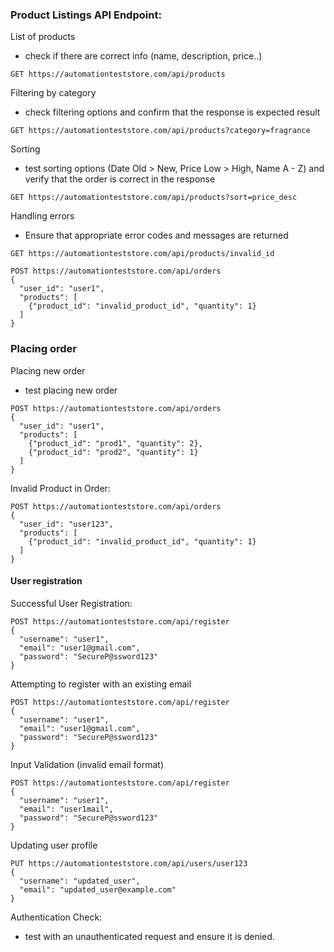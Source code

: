 
<h3>Product Listings API Endpoint:</h3>

List of products 
  - check if there are correct info (name, description, price..) 

```
GET https://automationteststore.com/api/products
```

Filtering by category
  -  check filtering options and confirm that the response is expected result
```
GET https://automationteststore.com/api/products?category=fragrance
```

Sorting
  - test sorting options (Date Old > New, Price Low > High, Name A - Z) and verify that the order is correct in the response

```
GET https://automationteststore.com/api/products?sort=price_desc
```

Handling errors
  - Ensure that appropriate error codes and messages are returned

```
GET https://automationteststore.com/api/products/invalid_id
```
```
POST https://automationteststore.com/api/orders
{
  "user_id": "user1",
  "products": [
    {"product_id": "invalid_product_id", "quantity": 1}
  ]
}
```

<h3>Placing order </h3>

Placing new order
  - test placing new order 

```
POST https://automationteststore.com/api/orders
{
  "user_id": "user1",
  "products": [
    {"product_id": "prod1", "quantity": 2},
    {"product_id": "prod2", "quantity": 1}
  ]
}
```
Invalid Product in Order:

```
POST https://automationteststore.com/api/orders
{
  "user_id": "user123",
  "products": [
    {"product_id": "invalid_product_id", "quantity": 1}
  ]
}
```

<h4>User registration</h4>

Successful User Registration:

```
POST https://automationteststore.com/api/register
{
  "username": "user1",
  "email": "user1@gmail.com",
  "password": "SecureP@ssword123"
}
```

Attempting to register with an existing email

```
POST https://automationteststore.com/api/register
{
  "username": "user1",
  "email": "user1@gmail.com",
  "password": "SecureP@ssword123"
}
```

Input Validation (invalid email format)

```
POST https://automationteststore.com/api/register
{
  "username": "user1",
  "email": "user1mail",
  "password": "SecureP@ssword123"
}
```

Updating user profile 

```
PUT https://automationteststore.com/api/users/user123
{
  "username": "updated_user",
  "email": "updated_user@example.com"
}
```



Authentication Check:

  - test with an unauthenticated request and ensure it is denied.
